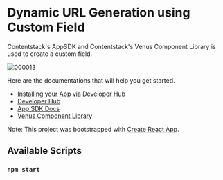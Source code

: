 # Dynamic URL Generation using Custom Field

Contentstack's AppSDK and Contentstack's Venus Component Library is used to create a custom field.

![000013](https://github.com/Sheril/cs-dynamic-url/assets/1716669/1796b82e-8b81-454b-a6b3-eed5db350506)

Here are the documentations that will help you get started.

- [Installing your App via Developer Hub](https://www.contentstack.com/docs/developers/developer-hub/installing-your-app-via-developer-hub/)
- [Developer Hub](https://www.contentstack.com/docs/developers/developer-hub/)
- [App SDK Docs](https://github.com/contentstack/app-sdk-docs)
- [Venus Component Library](https://www.contentstack.com/docs/developers/venus-component-library/)

Note: This project was bootstrapped with [Create React App](https://github.com/facebook/create-react-app).
## Available Scripts

### `npm start`


